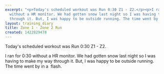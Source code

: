 ```yaml
---
excerpt: "<p>Today's scheduled workout was Run 0:30 Z1 - Z2.</p><p>I ran for 0:30
  without a HR monitor. We had gotten snow last night so I was having to make my way
  through it. But, I was happy to be outside running. The time went by in a &nbsp;flash.</p>"
layout: training_diary
title: Zone 1 - Zone 2 Run
created: 1422829478
---
```

<p>Today's scheduled workout was Run 0:30 Z1 - Z2.</p><p>I ran for 0:30 without a HR monitor. We had gotten snow last night so I was having to make my way through it. But, I was happy to be outside running. The time went by in a &nbsp;flash.</p>
